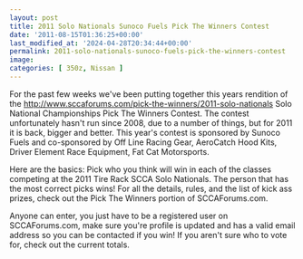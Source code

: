 ```yaml
---
layout: post
title: 2011 Solo Nationals Sunoco Fuels Pick The Winners Contest
date: '2011-08-15T01:36:25+00:00'
last_modified_at: '2024-04-28T20:34:44+00:00'
permalink: 2011-solo-nationals-sunoco-fuels-pick-the-winners-contest
image:
categories: [ 350z, Nissan ]
---
```

For the past few weeks we've been putting together this years rendition of the http://www.sccaforums.com/pick-the-winners/2011-solo-nationals Solo National Championships Pick The Winners Contest. The contest unfortunately hasn't run since 2008, due to a number of things, but for 2011 it is back, bigger and better. This year's contest is sponsored by Sunoco Fuels and co-sponsored by Off Line Racing Gear, AeroCatch Hood Kits, Driver Element Race Equipment, Fat Cat Motorsports.

Here are the basics: Pick who you think will win in each of the classes competing at the 2011 Tire Rack SCCA Solo Nationals. The person that has the most correct picks wins! For all the details, rules, and the list of kick ass prizes, check out the Pick The Winners portion of SCCAForums.com.

Anyone can enter, you just have to be a registered user on SCCAForums.com, make sure you're profile is updated and has a valid email address so you can be contacted if you win! If you aren't sure who to vote for, check out the current totals.





